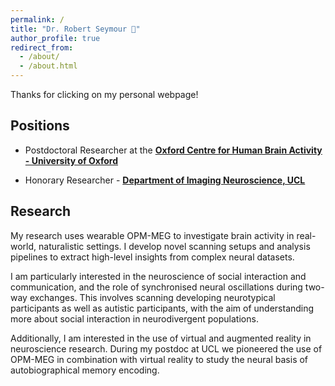 ```yaml
---
permalink: /
title: "Dr. Robert Seymour 🧠"
author_profile: true
redirect_from: 
  - /about/
  - /about.html
---
```

Thanks for clicking on my personal webpage!

## Positions 

- Postdoctoral Researcher at the **[Oxford Centre for Human Brain Activity - University of Oxford]([https://www.fil.ion.ucl.ac.uk/](https://www.win.ox.ac.uk/about/our-locations/OHBA))**

- Honorary Researcher - **[Department of Imaging Neuroscience, UCL](https://www.ucl.ac.uk/ion/research/research-departments/department-imaging-neuroscience)**

## Research
My research uses wearable OPM-MEG to investigate brain activity in real-world, naturalistic settings. I develop novel scanning setups and analysis pipelines to extract high-level insights from complex neural datasets.

I am particularly interested in the neuroscience of social interaction and communication, and the role of synchronised neural oscillations during two-way exchanges. This involves scanning developing neurotypical participants as well as autistic participants, with the aim of understanding more about social interaction in neurodivergent populations. 

Additionally, I am interested in the use of virtual and augmented reality in neuroscience research. During my postdoc at UCL we pioneered the use of OPM-MEG in combination with virtual reality to study the neural basis of autobiographical memory encoding.